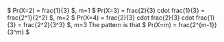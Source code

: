 $ Pr(X=2) = frac{1}{3} $, m=1 
$ Pr(X=3) = frac{2}{3} cdot frac{1}{3} = frac{2^1}{2^2} $, m=2 
$ Pr(X=4) = frac{2}{3} cdot frac{2}{3} cdot frac{1}{3} = frac{2^2}{3^3} $, m=3 
The pattern is that $ Pr(X=m) = frac{2^{m-1}}{3^m} $
